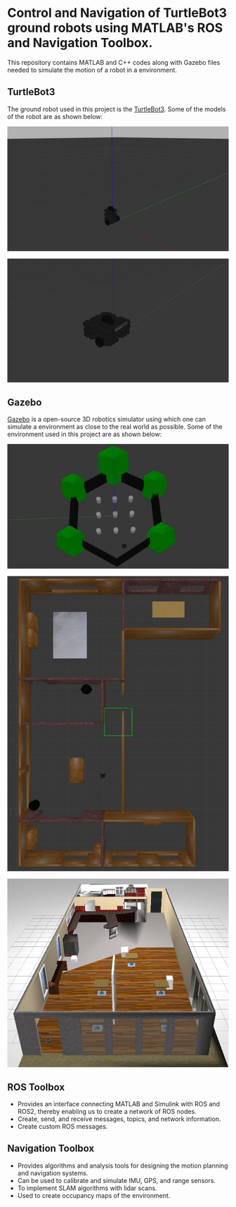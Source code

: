 # Control and Navigation of TurtleBot3 ground robots using MATLAB's ROS and Navigation Toolbox.

This repository contains MATLAB and C++ codes along with Gazebo files needed to simulate the motion of a robot in a environment.

## TurtleBot3

The ground robot used in this project is the [TurtleBot3](https://emanual.robotis.com/docs/en/platform/turtlebot3/overview/). Some of the models of the robot are as shown below:

![Burger](images/TurtleBot3_burger.jpg)

![Waffle](images/TurtleBot3_waffle.jpg)

## Gazebo

[Gazebo](http://gazebosim.org/) is a open-source 3D robotics simulator using which one can simulate a environment as close to the real world as possible. Some of the environment used in this project are as shown below:

![Environment](images/TB3_Environment.jpg)

![House](images/house.jpg)

![Cafe](images/Cafe.jpg)

## ROS Toolbox

* Provides an interface connecting MATLAB and Simulink with ROS and ROS2, thereby enabling us to create a network of ROS nodes.
* Create, send, and receive messages, topics, and network information.
* Create custom ROS messages.

## Navigation Toolbox

* Provides algorithms and analysis tools for designing the motion planning and navigation systems.
* Can be used to calibrate and simulate IMU, GPS, and range sensors.
* To implement SLAM algorithms with lidar scans.
* Used to create occupancy maps of the environment.





